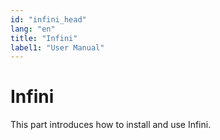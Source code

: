 ```yaml
---
id: "infini_head"
lang: "en"
title: "Infini"
label1: "User Manual"
---
```

# Infini

This part introduces how to install and use Infini.
